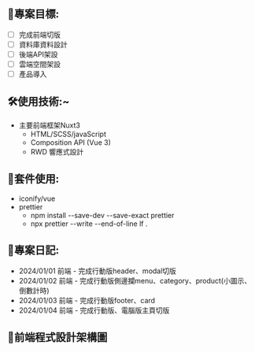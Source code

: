 ## 🌝專案目標:

- [ ] 完成前端切版
- [ ] 資料庫資料設計
- [ ] 後端API架設
- [ ] 雲端空間架設
- [ ] 產品導入

## 🛠️使用技術:~

- 主要前端框架Nuxt3
  - HTML/SCSS/javaScript
  - Composition API (Vue 3)
  - RWD 響應式設計

## 📱套件使用:

- iconify/vue
- prettier
  - npm install --save-dev --save-exact prettier
  - npx prettier --write --end-of-line lf .

## 🧭專案日記:

- 2024/01/01 前端 - 完成行動版header、modal切版
- 2024/01/02 前端 - 完成行動版側邊攔menu、category、product(小圖示、倒數計時)
- 2024/01/03 前端 - 完成行動版footer、card
- 2024/01/04 前端 - 完成行動版、電腦版主頁切版

## 🔗前端程式設計架構圖
